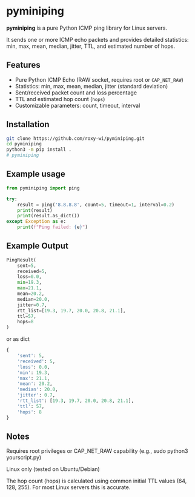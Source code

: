 # pyminiping

**pyminiping** is a pure Python ICMP ping library for Linux servers.

It sends one or more ICMP echo packets and provides detailed statistics: min, max, mean, median, jitter, TTL, and estimated number of hops.

## Features

- Pure Python ICMP Echo (RAW socket, requires root or `CAP_NET_RAW`)
- Statistics: min, max, mean, median, jitter (standard deviation)
- Sent/received packet count and loss percentage
- TTL and estimated hop count (`hops`)
- Customizable parameters: count, timeout, interval

## Installation

```bash
git clone https://github.com/roxy-wi/pyminiping.git
cd pyminiping
python3 -m pip install .
# pyminiping
```

## Example usage
```python
from pyminiping import ping

try:
    result = ping('8.8.8.8', count=5, timeout=1, interval=0.2)
    print(result)
    print(result.as_dict())
except Exception as e:
    print(f"Ping failed: {e}")

```

## Example Output

```python
PingResult(
    sent=5,
    received=5,
    loss=0.0,
    min=19.3,
    max=21.1,
    mean=20.2,
    median=20.0,
    jitter=0.7,
    rtt_list=[19.3, 19.7, 20.0, 20.8, 21.1],
    ttl=57,
    hops=8
)
```

or as dict

```python
{
    'sent': 5,
    'received': 5,
    'loss': 0.0,
    'min': 19.3,
    'max': 21.1,
    'mean': 20.2,
    'median': 20.0,
    'jitter': 0.7,
    'rtt_list': [19.3, 19.7, 20.0, 20.8, 21.1],
    'ttl': 57,
    'hops': 8
}

```

## Notes

Requires root privileges or CAP_NET_RAW capability (e.g., sudo python3 yourscript.py)

Linux only (tested on Ubuntu/Debian)

The hop count (hops) is calculated using common initial TTL values (64, 128, 255). For most Linux servers this is accurate.
